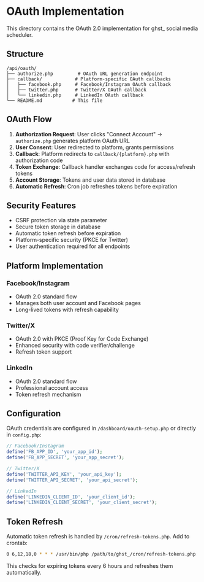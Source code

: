 # OAuth Implementation

This directory contains the OAuth 2.0 implementation for ghst_ social media scheduler.

## Structure

```
/api/oauth/
├── authorize.php         # OAuth URL generation endpoint
├── callback/            # Platform-specific OAuth callbacks
│   ├── facebook.php     # Facebook/Instagram OAuth callback
│   ├── twitter.php      # Twitter/X OAuth callback
│   └── linkedin.php     # LinkedIn OAuth callback
└── README.md           # This file
```

## OAuth Flow

1. **Authorization Request**: User clicks "Connect Account" → `authorize.php` generates platform OAuth URL
2. **User Consent**: User redirected to platform, grants permissions
3. **Callback**: Platform redirects to `callback/{platform}.php` with authorization code
4. **Token Exchange**: Callback handler exchanges code for access/refresh tokens
5. **Account Storage**: Tokens and user data stored in database
6. **Automatic Refresh**: Cron job refreshes tokens before expiration

## Security Features

- CSRF protection via state parameter
- Secure token storage in database
- Automatic token refresh before expiration
- Platform-specific security (PKCE for Twitter)
- User authentication required for all endpoints

## Platform Implementation

### Facebook/Instagram
- OAuth 2.0 standard flow
- Manages both user account and Facebook pages
- Long-lived tokens with refresh capability

### Twitter/X
- OAuth 2.0 with PKCE (Proof Key for Code Exchange)
- Enhanced security with code verifier/challenge
- Refresh token support

### LinkedIn
- OAuth 2.0 standard flow
- Professional account access
- Token refresh mechanism

## Configuration

OAuth credentials are configured in `/dashboard/oauth-setup.php` or directly in `config.php`:

```php
// Facebook/Instagram
define('FB_APP_ID', 'your_app_id');
define('FB_APP_SECRET', 'your_app_secret');

// Twitter/X
define('TWITTER_API_KEY', 'your_api_key');
define('TWITTER_API_SECRET', 'your_api_secret');

// LinkedIn
define('LINKEDIN_CLIENT_ID', 'your_client_id');
define('LINKEDIN_CLIENT_SECRET', 'your_client_secret');
```

## Token Refresh

Automatic token refresh is handled by `/cron/refresh-tokens.php`. Add to crontab:

```bash
0 6,12,18,0 * * * /usr/bin/php /path/to/ghst_/cron/refresh-tokens.php
```

This checks for expiring tokens every 6 hours and refreshes them automatically.